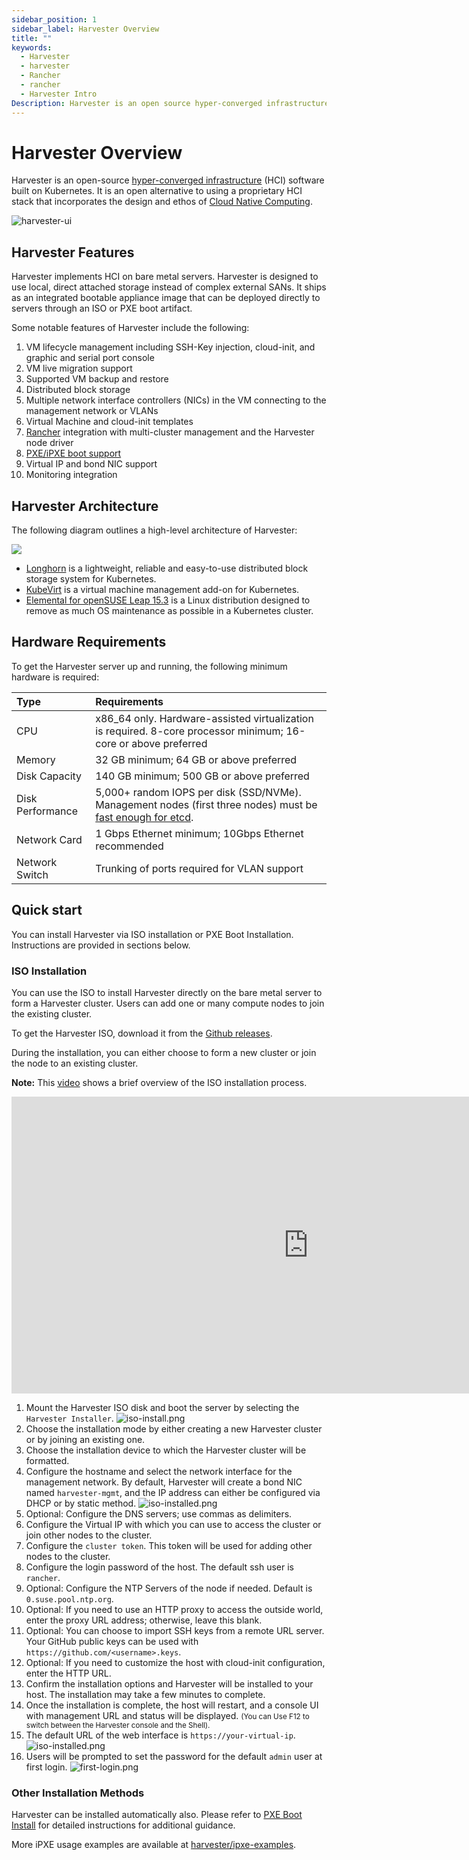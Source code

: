 ```yaml
---
sidebar_position: 1
sidebar_label: Harvester Overview
title: ""
keywords:
  - Harvester
  - harvester
  - Rancher
  - rancher
  - Harvester Intro
Description: Harvester is an open source hyper-converged infrastructure (HCI) software built on Kubernetes. It is an open source alternative to vSphere and Nutanix.
---
```


# Harvester Overview

Harvester is an open-source [hyper-converged infrastructure](https://en.wikipedia.org/wiki/Hyper-converged_infrastructure) (HCI) software built on Kubernetes. It is an open alternative to using a proprietary HCI stack that incorporates the design and ethos of [Cloud Native Computing](https://en.wikipedia.org/wiki/Cloud_native_computing).


![harvester-ui](./assets/dashboard.png)

## Harvester Features

Harvester implements HCI on bare metal servers. Harvester is designed to use local, direct attached storage instead of complex external SANs. It ships as an integrated bootable appliance image that can be deployed directly to servers through an ISO or PXE boot artifact.

Some notable features of Harvester include the following:

1. VM lifecycle management including SSH-Key injection, cloud-init, and graphic and serial port console
1. VM live migration support
1. Supported VM backup and restore
1. Distributed block storage
1. Multiple network interface controllers (NICs) in the VM connecting to the management network or VLANs
1. Virtual Machine and cloud-init templates
1. [Rancher](https://github.com/rancher/rancher) integration with multi-cluster management and the Harvester node driver
1. [PXE/iPXE boot support](https://docs.harvesterhci.io/latest/install/pxe-boot-install)
1. Virtual IP and bond NIC support
1. Monitoring integration

## Harvester Architecture
The following diagram outlines a high-level architecture of Harvester:

![](./assets/architecture.svg)

- [Longhorn](https://longhorn.io/) is a lightweight, reliable and easy-to-use distributed block storage system for Kubernetes.
- [KubeVirt](https://kubevirt.io/) is a virtual machine management add-on for Kubernetes.
- [Elemental for openSUSE Leap 15.3](https://github.com/rancher-sandbox/cOS-toolkit) is a Linux distribution designed to remove as much OS maintenance as possible in a Kubernetes cluster.

## Hardware Requirements

To get the Harvester server up and running, the following minimum hardware is required:

| Type | Requirements |
|:---|:---|
| CPU | x86_64 only. Hardware-assisted virtualization is required. 8-core processor minimum; 16-core or above preferred |
| Memory | 32 GB minimum; 64 GB or above preferred |
| Disk Capacity |  140 GB minimum; 500 GB or above preferred |
| Disk Performance |  5,000+ random IOPS per disk (SSD/NVMe). Management nodes (first three nodes) must be [fast enough for etcd](https://www.ibm.com/cloud/blog/using-fio-to-tell-whether-your-storage-is-fast-enough-for-etcd). |
| Network Card | 1 Gbps Ethernet minimum; 10Gbps Ethernet recommended |
| Network Switch | Trunking of ports required for VLAN support |

## Quick start

You can install Harvester via ISO installation or PXE Boot Installation. Instructions are provided in sections below.

### ISO Installation

You can use the ISO to install Harvester directly on the bare metal server to form a Harvester cluster. Users can add one or many compute nodes to join the existing cluster.

To get the Harvester ISO, download it from the [Github releases](https://github.com/harvester/harvester/releases).

During the installation, you can either choose to form a new cluster or join the node to an existing cluster.

**Note:** This [video](https://youtu.be/97ADieBX6bE) shows a brief overview of the ISO installation process.

<div class="text-center">
<iframe width="950" height="475" src="https://www.youtube.com/embed/97ADieBX6bE" title="YouTube video player" frameborder="0" allow="accelerometer; autoplay; clipboard-write; encrypted-media; gyroscope; picture-in-picture" allowfullscreen></iframe>
</div>


1. Mount the Harvester ISO disk and boot the server by selecting the `Harvester Installer`.
   ![iso-install.png](./install/assets/iso-install.png)
1. Choose the installation mode by either creating a new Harvester cluster or by joining an existing one.
1. Choose the installation device to which the Harvester cluster will be formatted.
1. Configure the hostname and select the network interface for the management network. By default, Harvester will create a bond NIC named `harvester-mgmt`, and the IP address can either be configured via DHCP or by static method.
   ![iso-installed.png](./install/assets/iso-nic-config.gif)
1. Optional: Configure the DNS servers; use commas as delimiters.
1. Configure the Virtual IP with which you can use to access the cluster or join other nodes to the cluster.
1. Configure the `cluster token`. This token will be used for adding other nodes to the cluster.
1. Configure the login password of the host. The default ssh user is `rancher`.
1. Optional: Configure the NTP Servers of the node if needed. Default is `0.suse.pool.ntp.org`.
1. Optional: If you need to use an HTTP proxy to access the outside world, enter the proxy URL address; otherwise, leave this blank.
1. Optional: You can choose to import SSH keys from a remote URL server. Your GitHub public keys can be used with `https://github.com/<username>.keys`.
1. Optional: If you need to customize the host with cloud-init configuration, enter the HTTP URL.
1. Confirm the installation options and Harvester will be installed to your host. The installation may take a few minutes to complete.
1. Once the installation is complete, the host will restart, and a console UI with management URL and status will be displayed. <small>(You can Use F12 to switch between the Harvester console and the Shell).</small>
1. The default URL of the web interface is `https://your-virtual-ip`.
   ![iso-installed.png](./install/assets/iso-installed.png)
1. Users will be prompted to set the password for the default `admin` user at first login.
    ![first-login.png](./install/assets/first-time-login.png)

### Other Installation Methods

Harvester can be installed automatically also. Please refer to [PXE Boot Install](./install/pxe-boot-install.md) for detailed instructions for additional guidance.

More iPXE usage examples are available at [harvester/ipxe-examples](https://github.com/harvester/ipxe-examples).
